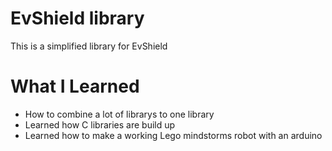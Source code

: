 # EvShield library

This is a simplified library for EvShield

# What I Learned

* How to combine a lot of librarys to one library
* Learned how C libraries are build up
* Learned how to make a working Lego mindstorms robot with an arduino
